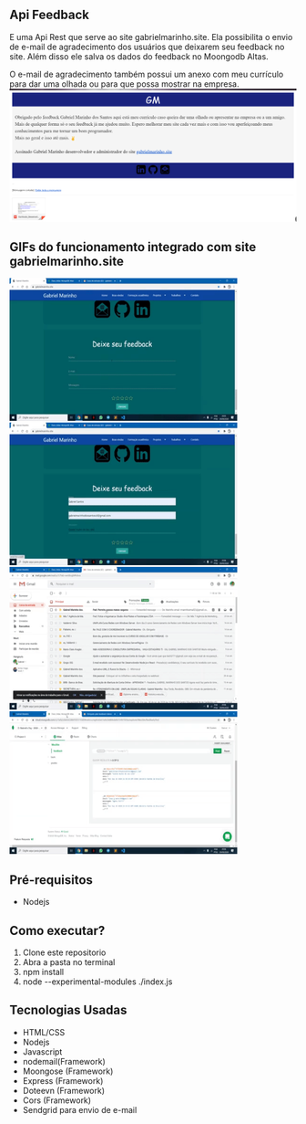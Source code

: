  <h2>Api Feedback</h2>
  <p>
    E uma Api Rest que serve ao site gabrielmarinho.site. Ela possibilita o envio de e-mail de agradecimento dos usuários que deixarem seu feedback no site. Além disso ele salva os dados do feedback no Moongodb Altas.
  </p>
  <p>
    O e-mail de agradecimento também possui um anexo com meu currículo para dar uma olhada ou para que possa mostrar na empresa.
    <img src="https://github.com/gabrielMarinhocd/registra_feedback/blob/master/Imagens/e-mail.png" />
  </p>
  </div>

  <div>
      <h2> GIFs do funcionamento integrado com site gabrielmarinho.site</h2>
       <img src="https://github.com/gabrielMarinhocd/registra_feedback/blob/master/Imagens/feedback-1.gif"
        width="400" height="250" margin="10px" />
       <img src="https://github.com/gabrielMarinhocd/registra_feedback/blob/master/Imagens/feedback-2.gif"
        width="400" height="250" margin="10px" />
       <img src="https://github.com/gabrielMarinhocd/registra_feedback/blob/master/Imagens/feedback-3.gif"
        width="400" height="250" margin="10px" />
       <img src="https://github.com/gabrielMarinhocd/registra_feedback/blob/master/Imagens/feedback-4.gif"
        width="400" height="250" margin="10px" />
  </div>

  <div>
    <h2>Pré-requisitos</h2>
    <ul>
      <li>Nodejs</li>
    </ul>
  </div>

  <div>
    <h2>Como executar?</h2>
    <ol>
      <li>Clone este repositorio</li>
      <li>Abra a pasta no terminal</li>
      <li>npm install</li>
      <li>node --experimental-modules ./index.js</li>
    </ol>
  </div>

  <div>
    <h2>Tecnologias Usadas</h2>
    <ul>
      <li>HTML/CSS</li>
      <li>Nodejs</li>
      <li>Javascript</li>
      <li>nodemail(Framework)</li>
      <li>Moongose (Framework)</li>
      <li>Express (Framework)</li>
      <li>Doteevn (Framework)</li>
      <li>Cors (Framework)</li>
      <li>Sendgrid para envio de e-mail</li>
    </ul>
  </div>

